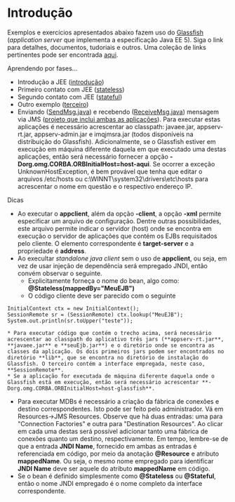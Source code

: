 # Introdução #
Exemplos e exercícios apresentados abaixo fazem uso do [Glassfish](http://glassfish.dev.java.net) (_application server_ que implementa a especificação Java EE 5). Siga o link para detalhes, documentos, tudoriais e outros. Uma coleção de links pertinentes pode ser encontrada [aqui](http://del.icio.us/kyriosdata/jee).

Aprendendo por fases...
  * Introdução a JEE ([introdução](tutorialJeeIntroducao.md))
  * Primeiro contato com JEE ([stateless](tutorialJee.md))
  * Segundo contato com JEE ([stateful](tutorialJeeStateful.md))
  * Outro exemplo ([terceiro](http://exemplos.googlecode.com/svn/trunk/scbcd/third/))
  * Enviando ([SendMsg.java](http://exemplos.googlecode.com/svn/trunk/ejb3/jms1/src/jms/SendMsg.java)) e recebendo ([ReceiveMsg.java](http://exemplos.googlecode.com/svn/trunk/ejb3/jms1/src/jms/ReceiveMsg.java)) mensagem via JMS ([projeto que inclui ambas as aplicações](http://exemplos.googlecode.com/svn/trunk/ejb3/jms1)). Para executar estas aplicações é necessário acrescentar ao classpath: javaee.jar, appserv-rt.jar, appserv-admin.jar e imqjmsra.jar (todos disponíveis na distribuição do Glassfish). Adicionalmente, se o Glassfish estiver em execução em máquina diferente daquela em que executado uma destas aplicações, então será necessário fornecer a opção **-Dorg.omg.CORBA.ORBInitialHost=host-aqui**. Se ocorrer a exceção UnknownHostException, é bem provável que tenha que editar o arquivos /etc/hosts ou c:\WINNT\system32\drivers\etc\hosts para acrescentar o nome em questão e o respectivo endereço IP.

Dicas
  * Ao executar o **appclient**, além da opção **-client**, a opção **-xml** permite especificar um arquivo de configuração. Dentre outras possibilidades, este arquivo permite indicar o servidor (host) onde se encontra  em execução o servidor de aplicações que contém os EJBs requisitados pelo cliente. O elemento correspondente é **target-server** e a propriedade é **address**.
  * Ao execultar _standalone java client_ sem o uso de **appclient**, ou seja, em vez de usar injeção de dependência será empregado JNDI, então convém observar o seguinte.
    * Explicitamente forneça o nome do bean, algo como: **@Stateless(mappedBy="MeuEJB")**
    * O código cliente deve ser parecido com o seguinte
```
InitialContext ctx = new InitialContext();
SessionRemote sr = (SessionRemote) ctx.lookup("MeuEJB");
System.out.println(sr.toUpper("teste"));
```
    * Para executar código que contém o trecho acima, será necessário acrescentar ao classpath do aplicativo três jars (**appserv-rt.jar**, **javaee.jar** e **seuEjb.jar**) e o diretório onde se encontra as classes da aplicação. Os dois primeiros jars podem ser encontrados no diretório **lib**, que se encontra no diretório de instalação do Glassfish. O terceiro contém a interface empregada, neste caso, **SessionRemote**.
    * Se a aplicação for executada de máquina diferente daquela onde o Glassfish está em execução, então será necessário acrescentar **-Dorg.omg.CORBA.ORBInitialHost=host-glassfish**.
  * Para executar MDBs é necessário a criação da fábrica de conexões e destino correspondentes. Isto pode ser feito pelo administrador. Vá em Resources->JMS Resources. Observe que há duas entradas: uma para "Connection Factories" e outra para "Destination Resources". Ao clicar em cada uma destas será possível adicionar tanto uma fábrica de conexões quanto um destino, respectivamente. Em tempo, lembre-se de que a entrada **JNDI Name**, fornecido em ambas as entradas é referenciada em código, por meio da anotação **@Resource** e atributo **mappedName**. Ou seja, o mesmo nome empregado para identificar **JNDI Name** deve ser aquele do atributo **mappedName** em código.
  * Se o bean é definido simplesmente como **@Stateless** ou **@Stateful**, então o nome JNDI empregado é o nome completo da interface correspondente.
